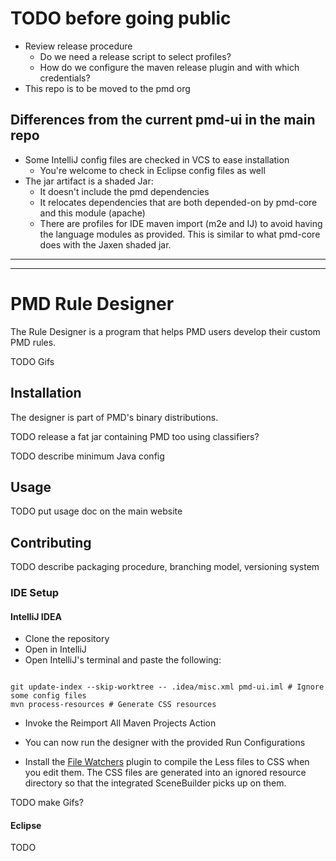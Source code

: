 # TODO before going public

* Review release procedure
    * Do we need a release script to select profiles?
    * How do we configure the maven release plugin and with which credentials?
* This repo is to be moved to the pmd org

## Differences from the current pmd-ui in the main repo

* Some IntelliJ config files are checked in VCS to ease installation
  * You're welcome to check in Eclipse config files as well
* The jar artifact is a shaded Jar:
    *  It doesn't include the pmd dependencies
    *  It relocates dependencies that are both depended-on by pmd-core and this
       module (apache)
    *  There are profiles for IDE maven import (m2e and IJ) to avoid having the
    language modules as provided. This is similar to what pmd-core does with the
    Jaxen shaded jar.


---------------
---------------

# PMD Rule Designer


The Rule Designer is a program that helps PMD users develop their custom PMD
rules.

TODO Gifs



## Installation

The designer is part of PMD's binary distributions.

TODO release a fat jar containing PMD too using classifiers?

TODO describe minimum Java config

## Usage

TODO put usage doc on the main website


## Contributing

TODO describe packaging procedure, branching model, versioning system

### IDE Setup

#### IntelliJ IDEA

* Clone the repository
* Open in IntelliJ
* Open IntelliJ's terminal and paste the following:
```shell

git update-index --skip-worktree -- .idea/misc.xml pmd-ui.iml # Ignore some config files
mvn process-resources # Generate CSS resources
```
* Invoke the Reimport All Maven Projects Action
* You can now run the designer with the provided Run Configurations

* Install the [File Watchers](https://plugins.jetbrains.com/plugin/7177-file-watchers)
  plugin to compile the Less files to CSS when you edit them. The CSS files are
  generated into an ignored resource directory so that the integrated
  SceneBuilder picks up on them.

TODO make Gifs?


#### Eclipse

TODO

